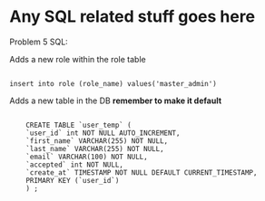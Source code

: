 # Any SQL related stuff goes here

Problem 5 SQL:

Adds a new role within the role table 

<code>
insert into role (role_name) values('master_admin')
</code>


Adds a new table in the DB **remember to make it default**

<code>
    CREATE TABLE `user_temp` (
    `user_id` int NOT NULL AUTO_INCREMENT,
    `first_name` VARCHAR(255) NOT NULL,
    `last_name` VARCHAR(255) NOT NULL,
    `email` VARCHAR(100) NOT NULL,
    `accepted` int NOT NULL,
    `create_at` TIMESTAMP NOT NULL DEFAULT CURRENT_TIMESTAMP,
    PRIMARY KEY (`user_id`)
    ) ;
</code>
